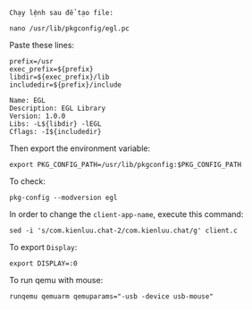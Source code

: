 ```Chạy lệnh sau để tạo file:```


```shell
nano /usr/lib/pkgconfig/egl.pc
```

Paste these lines:
```text
prefix=/usr
exec_prefix=${prefix}
libdir=${exec_prefix}/lib
includedir=${prefix}/include

Name: EGL
Description: EGL Library
Version: 1.0.0
Libs: -L${libdir} -lEGL
Cflags: -I${includedir}
```
Then export the environment variable:
```shell
export PKG_CONFIG_PATH=/usr/lib/pkgconfig:$PKG_CONFIG_PATH
```
To check: 
```shell
pkg-config --modversion egl
```
In order to change the ``client-app-name``, execute this command:
```shell
sed -i 's/com.kienluu.chat-2/com.kienluu.chat/g' client.c
```

To export ``Display``:
```shell
export DISPLAY=:0
```

To run qemu with mouse:
```shell
runqemu qemuarm qemuparams="-usb -device usb-mouse"
```